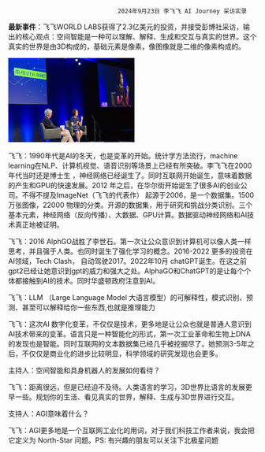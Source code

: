                                    2024年9月23日 李飞飞 AI Journey 采访实录 

**最新事件**：飞飞WORLD LABS获得了2.3亿美元的投资，并接受彭博社采访，输出的核心观点：空间智能是一种可以理解、解释、生成和交互与真实的世界。这个真实的世界是由3D构成的，基础元素是像素，像图像就是二维的像素构成的。

<img src="FFL-7.jpg" alt="FFL-7" style="zoom: 25%;" />

飞飞：1990年代是AI的冬天，也是变革的开始。统计学方法流行，machine learning在NLP、计算机视觉、语音识别等场景上已经有所突破。李飞飞在2000年代当时还是博士生 ，神经网络已经诞生了。同时互联网开始诞生，意味着数据的产生和GPU的快速发展。2012 年之后，在华尔街开始诞生了很多AI的创业公司。不得不提及ImageNet（飞飞的代表作） 起源于2006，是一个数据集。1500万张图像，22000 物理的分类。开源的数据集，用于研究和挑战分类识别。三个基本元素，神经网络（反向传播）、大数据、GPU计算。数据驱动神经网络和AI技术真正地被证明。

飞飞：2016 AlphGO战胜了李世石。第一次让公众意识到计算机可以像人类一样思考，并且强于人类。也同时诞生了强化学习的概念。2016-2022 更多的投资在AI领域，Tech Clash， 自动驾驶2017。2022年10月 chatGPT诞生。在这之前gpt2已经让她意识到gpt的威力和强大之处。AlphaGO和ChatGPT的是让每个个体都接触到AI的技术。同时华盛顿政府注意到AI。

飞飞：LLM （Large Language Model 大语言模型）的可解释性，模式识别、预测、甚至可以解释给你一些东西,也就是推理能力

飞飞：这次AI 数字化变革，不仅仅是技术，更多地是让公众也就是普通人意识到AI技术带来的变革。语言只是一种智能化的形式，第一次工业革命和生物上DNA的发现也是智能。同时互联网的文本数据集已经几乎被挖掘尽了。她预测3-5年之后，不仅仅是商业化的进步比较明显，科学领域的研究发现也会更多。

主持人：空间智能和具身机器人的发展如何看待？

飞飞：距离很远，但是已经迫不及待。人类语言的学习，3D世界比语言的发展更早一些。规划你的生活、看见真实的世界，解释、生成与3D世界进行交互。

支持人：AGI意味着什么？

飞飞：AGI更多地是一个互联网工业化的用词，对于我们科技工作者来说，我会把它定义为 North-Star 问题。PS: 有兴趣的朋友可以关注下北极星问题
